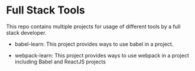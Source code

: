 # Full Stack Tools
This repo contains multiple projects for usage of different tools by a full stack developer.

- babel-learn: This project provides ways to use babel in a project.

- webpack-learn: This project provides ways to use webpack in a project including Babel and ReactJS projects
